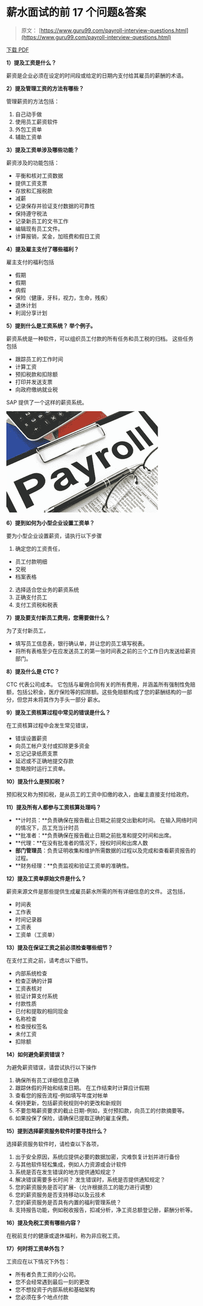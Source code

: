 # 薪水面试的前 17 个问题&答案

> 原文： [https://www.guru99.com/payroll-interview-questions.html](https://www.guru99.com/payroll-interview-questions.html)

[下载 PDF](https://www.guru99.com/pdf/payroll-interview-questions.pdf)

**1）提及工资是什么？**

薪资是企业必须在设定的时间段或给定的日期内支付给其雇员的薪酬的术语。

**2）提及管理工资的方法有哪些？**

管理薪资的方法包括：

1.  自己动手做
2.  使用员工薪资软件
3.  外包工资单
4.  辅助工资单

**3）提及工资单涉及哪些功能？**

薪资涉及的功能包括：

*   平衡和核对工资数据
*   提供工资支票
*   存放和汇报税款
*   减薪
*   记录保存并验证支付数据的可靠性
*   保持遵守税法
*   记录新员工的文书工作
*   编辑现有员工文件。
*   计算报销，奖金，加班费和假日工资

**4）提及雇主支付了哪些福利？**

雇主支付的福利包括

*   假期
*   假期
*   病假
*   保险（健康，牙科，视力，生命，残疾）
*   退休计划
*   利润分享计划

**5）提到什么是工资系统？ 举个例子。**

薪资系统是一种软件，可以组织员工付款的所有任务和员工税的归档。 这些任务包括

*   跟踪员工的工作时间
*   计算工资
*   预扣税款和扣除额
*   打印并发送支票
*   向政府缴纳就业税

SAP 提供了一个这样的薪资系统。

![Payroll Interview Questions](img/c91c94536a7144f39345f61581008167.png)

**6）提到如何为小型企业设置工资单？**

要为小型企业设置薪资，请执行以下步骤

1.  确定您的工资责任，

*   员工付款明细
*   交税
*   档案表格

2.  选择适合您业务的薪资系统
3.  正确支付员工
4.  支付工资税和税表

**7）提及要支付新员工费用，您需要做什么？**

为了支付新员工，

*   填写员工信息表，银行确认单，并让您的员工填写税表。
*   将所有表格至少在应发送员工的第一张时间表之前的三个工作日内发送给薪资部门。

**8）提及什么是 CTC？**

CTC 代表公司成本。 它包括与雇佣合同有关的所有费用，并涵盖所有强制性免赔额，包括公积金，医疗保险等的扣除额。这些免赔额构成了您的薪酬结构的一部分，但您并未将其作为手头一部分 薪水。

**9）提及工资核算过程中常见的错误是什么？**

在工资核算过程中会发生常见错误，

*   错误设置薪资
*   向员工帐户支付或扣除更多资金
*   忘记记录纸质支票
*   延迟或不正确地提交存款
*   忽略按时运行工资单。

**10）提及什么是预扣税？**

预扣税又称为预扣税，是从员工的工资中扣缴的收入，由雇主直接支付给政府。

**11）提及所有人都参与工资核算处理吗？**

*   **计时员：**负责确保在报告截止日期之前提交出勤和时间。 在输入网络时间的情况下，员工充当计时员
*   **批准者：**负责确保在报告截止日期之前批准和提交时间和出席。
*   **代理：**在没有批准者的情况下，授权时间和出席人数
*   **部门管理员**：负责证明收集和维护所需数据的过程以及完成和查看薪资报告的过程。
*   **财务经理：**负责监视和验证工资单的准确性。

**12）提及工资单原始文件是什么？**

薪资来源文件是那些提供生成雇员薪水所需的所有详细信息的文件。 这包括，

*   时间表
*   工作表
*   时间记录器
*   工资表
*   工资单（工资单）

**13）提及在保证工资之前必须检查哪些细节？**

在支付工资之前，请考虑以下细节。

*   内部系统检查
*   检查正确的计算
*   工资表核对
*   验证计算支付系统
*   付款性质
*   已付和提取的相同现金
*   名称检查
*   检查授权签名
*   未付工资
*   扣除额

**14）如何避免薪资错误？**

为避免薪资错误，请尝试执行以下操作

1.  确保所有员工详细信息正确
2.  跟踪休假的开始和结束日期。 在工作结束时计算应计假期
3.  查看您的报告流程-例如填写年度对帐单
4.  保持更新，包括薪资税规则中的更改和新规则
5.  不要忽略薪资要求的截止日期-例如，支付预扣款，向员工的付款摘要等。
6.  如果投保了保险，请确保已提取正确的雇主保费。

**15）提到选择薪资服务软件时要寻找什么？**

选择薪资服务软件时，请检查以下各项，

1.  出于安全原因，系统应提供必要的数据加密，灾难恢复计划并进行备份
2.  与其他软件轻松集成，例如人力资源或会计软件
3.  系统是否在发生错误的地方提供通知规定？
4.  解决错误需要多长时间？ 发生错误时，系统是否提供通知规定？
5.  您的薪资服务是否可扩展-（允许根据员工的能力进行调整）
6.  您的薪资服务是否支持移动以及云技术
7.  您的薪资服务是否具有内置的福利管理系统？
8.  支持报告功能，例如税收报告，扣减分析，净工资总额登记册，薪酬分析等。

**16）提及免税工资有哪些内容？**

在税前支付的健康或退休福利，称为非应税工资。

**17）何时将工资单外包？**

工资应在以下情况下外包：

*   所有者负责工资的小公司。
*   您不会经常遇到最后一刻的更改
*   您不想投资于内部系统和基础架构
*   您必须在多个地点付款